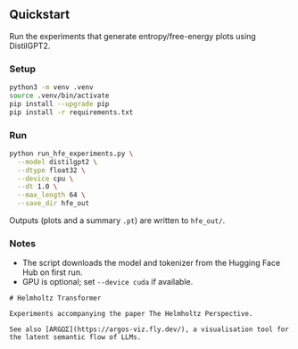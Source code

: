 ## Quickstart

Run the experiments that generate entropy/free-energy plots using DistilGPT2.

### Setup

```bash
python3 -m venv .venv
source .venv/bin/activate
pip install --upgrade pip
pip install -r requirements.txt
```

### Run

```bash
python run_hfe_experiments.py \
  --model distilgpt2 \
  --dtype float32 \
  --device cpu \
  --dt 1.0 \
  --max_length 64 \
  --save_dir hfe_out
```

Outputs (plots and a summary `.pt`) are written to `hfe_out/`.

### Notes

- The script downloads the model and tokenizer from the Hugging Face Hub on first run.
- GPU is optional; set `--device cuda` if available.
```
# Helmholtz Transformer

Experiments accompanying the paper The Helmholtz Perspective.

See also [ARGΩΣ](https://argos-viz.fly.dev/), a visualisation tool for the latent semantic flow of LLMs.
